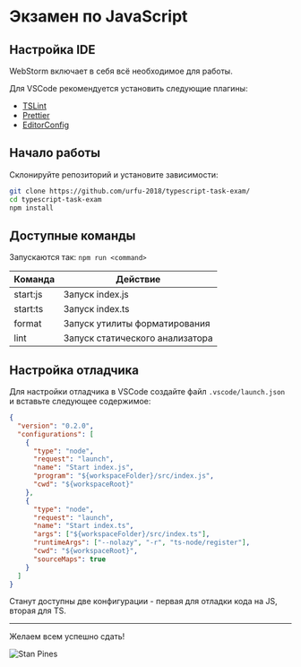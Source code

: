 # Экзамен по JavaScript

## Настройка IDE

WebStorm включает в себя всё необходимое для работы.

Для VSCode рекомендуется установить следующие плагины:

- [TSLint](https://marketplace.visualstudio.com/items?itemName=eg2.tslint)
- [Prettier](https://marketplace.visualstudio.com/items?itemName=esbenp.prettier-vscode)
- [EditorConfig](https://marketplace.visualstudio.com/items?itemName=EditorConfig.EditorConfig)

## Начало работы

Склонируйте репозиторий и установите зависимости:

```bash
git clone https://github.com/urfu-2018/typescript-task-exam/
cd typescript-task-exam
npm install
```

## Доступные команды

Запускаются так: `npm run <command>`

| Команда  | Действие                        |
| -------- | ------------------------------- |
| start:js | Запуск index.js                 |
| start:ts | Запуск index.ts                 |
| format   | Запуск утилиты форматирования   |
| lint     | Запуск статического анализатора |

## Настройка отладчика

Для настройки отладчика в VSCode создайте файл `.vscode/launch.json` и вставьте следующее содержимое:

```json
{
  "version": "0.2.0",
  "configurations": [
    {
      "type": "node",
      "request": "launch",
      "name": "Start index.js",
      "program": "${workspaceFolder}/src/index.js",
      "cwd": "${workspaceRoot}"
    },
    {
      "type": "node",
      "request": "launch",
      "name": "Start index.ts",
      "args": ["${workspaceFolder}/src/index.ts"],
      "runtimeArgs": ["--nolazy", "-r", "ts-node/register"],
      "cwd": "${workspaceRoot}",
      "sourceMaps": true
    }
  ]
}
```

Станут доступны две конфигурации - первая для отладки кода на JS, вторая для TS.

<hr>

Желаем всем успешно сдать!

![Stan Pines](https://raw.githubusercontent.com/evgenymarkov/public-images/master/stan-pines.png)
